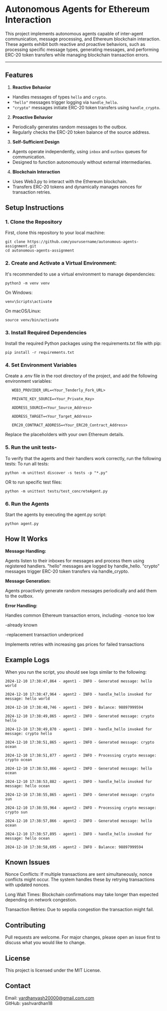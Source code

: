 # Autonomous Agents for Ethereum Interaction

This project implements autonomous agents capable of inter-agent communication, message processing, and Ethereum blockchain interaction. These agents exhibit both reactive and proactive behaviors, such as processing specific message types, generating messages, and performing ERC-20 token transfers while managing blockchain transaction errors.

---

## Features

   1. **Reactive Behavior**
   - Handles messages of types `hello` and `crypto`.
   - `"hello"` messages trigger logging via `handle_hello`.
   - `"crypto"` messages initiate ERC-20 token transfers using `handle_crypto`.

   2. **Proactive Behavior**
   - Periodically generates random messages to the outbox.
   - Regularly checks the ERC-20 token balance of the source address.

   3. **Self-Sufficient Design**
   - Agents operate independently, using `inbox` and `outbox` queues for communication.
   - Designed to function autonomously without external intermediaries.

   4. **Blockchain Interaction**
   - Uses Web3.py to interact with the Ethereum blockchain.
   - Transfers ERC-20 tokens and dynamically manages nonces for transaction retries.





  ## Setup Instructions


### 1. Clone the Repository 

   First, clone this repository to your local machine:

   ```
   git clone https://github.com/yourusername/autonomous-agents-assignment.git
   cd autonomous-agents-assignment
   ``` 



### 2. Create and Activate a Virtual Environment:

   It's recommended to use a virtual environment to manage dependencies:
   
   ```
python3 -m venv venv
```
   
   On Windows: 
```
venv\Scripts\activate
```

   On macOS/Linux: 
```
source venv/bin/activate
```



### 3. Install Required Dependencies

Install the required Python packages using the requirements.txt file with pip:

   ```
pip install -r requirements.txt
```



### 4. Set Environment Variables

Create a .env file in the root directory of the project, and add the following environment variables:
```
   WEB3_PROVIDER_URL=<Your_Tenderly_Fork_URL>
   
   PRIVATE_KEY_SOURCE=<Your_Private_Key>
   
   ADDRESS_SOURCE=<Your_Source_Address>
   
   ADDRESS_TARGET=<Your_Target_Address>
   
   ERC20_CONTRACT_ADDRESS=<Your_ERC20_Contract_Address>
```
Replace the placeholders with your own Ethereum details.



### 5. Run the unit tests-

To verify that the agents and their handlers work correctly, run the following tests:
   To run all tests:
   ```
python -m unittest discover -s tests -p "*.py"
```

   OR to run specific test files:
   ```
python -m unittest tests/test_concreteAgent.py
```



### 6. Run the Agents

Start the agents by executing the agent.py script:
   ```
python agent.py
```





## **How It Works**
**Message Handling:**

Agents listen to their inboxes for messages and process them using registered handlers.
"hello" messages are logged by handle_hello.
"crypto" messages trigger ERC-20 token transfers via handle_crypto.


**Message Generation:**

Agents proactively generate random messages periodically and add them to the outbox.


**Error Handling:**

Handles common Ethereum transaction errors, including:
-nonce too low

-already known

-replacement transaction underpriced

Implements retries with increasing gas prices for failed transactions






## **Example Logs**

When you run the script, you should see logs similar to the following:
```
2024-12-10 17:38:47,864 - agent1 - INFO - Generated message: hello world

2024-12-10 17:38:47,964 - agent2 - INFO - handle_hello invoked for message: hello world

2024-12-10 17:38:48,746 - agent1 - INFO - Balance: 98897999594

2024-12-10 17:38:49,865 - agent2 - INFO - Generated message: crypto hello

2024-12-10 17:38:49,870 - agent1 - INFO - handle_hello invoked for message: crypto hello

2024-12-10 17:38:51,865 - agent1 - INFO - Generated message: crypto ocean

2024-12-10 17:38:51,877 - agent2 - INFO - Processing crypto message: crypto ocean

2024-12-10 17:38:53,866 - agent2 - INFO - Generated message: hello ocean

2024-12-10 17:38:53,882 - agent1 - INFO - handle_hello invoked for message: hello ocean

2024-12-10 17:38:55,865 - agent1 - INFO - Generated message: crypto sun

2024-12-10 17:38:55,964 - agent2 - INFO - Processing crypto message: crypto sun

2024-12-10 17:38:57,866 - agent2 - INFO - Generated message: hello ocean

2024-12-10 17:38:57,895 - agent1 - INFO - handle_hello invoked for message: hello ocean

2024-12-10 17:38:58,695 - agent2 - INFO - Balance: 98897999594
```




## **Known Issues**

Nonce Conflicts: If multiple transactions are sent simultaneously, nonce conflicts might occur. The system handles these by retrying transactions with updated nonces.

Long Wait Times: Blockchain confirmations may take longer than expected depending on network congestion.

Transaction Retries: Due to sepolia congestion the transaction might fail.



## **Contributing**

Pull requests are welcome. For major changes, please open an issue first to discuss what you would like to change.


## **License**

This project is licensed under the MIT License.


## **Contact**

Email: vardhanyash20000@gmail.com.com\
GitHub: yashvardhan18
